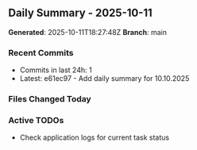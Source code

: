 ## Daily Summary - 2025-10-11

**Generated**: 2025-10-11T18:27:48Z
**Branch**: main


### Recent Commits
- Commits in last 24h: 1
- Latest: e61ec97 - Add daily summary for 10.10.2025

### Files Changed Today

### Active TODOs
- Check application logs for current task status

